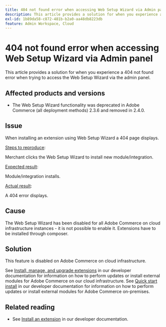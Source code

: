 ```yaml
---
title: 404 not found error when accessing Web Setup Wizard via Admin panel
description: This article provides a solution for when you experience a 404 not found error when trying to access the Web Setup Wizard via the admin panel.
exl-id: 1b89da58-c872-481b-b2a0-aa48db8223db
feature: Admin Workspace, Cloud
---
```

# 404 not found error when accessing Web Setup Wizard via Admin panel

This article provides a solution for when you experience a 404 not found error when trying to access the Web Setup Wizard via the admin panel.

## Affected products and versions

* The Web Setup Wizard functionality was deprecated in Adobe Commerce (all deployment methods) 2.3.6 and removed in 2.4.0.

## Issue

When installing an extension using Web Setup Wizard a 404 page displays.

<u>Steps to reproduce</u>:

Merchant clicks the Web Setup Wizard to install new module/integration.

<u>Expected result</u>:

Module/integration installs.

<u>Actual result</u>:

A 404 error displays.

## Cause

The Web Setup Wizard has been disabled for all Adobe Commerce on cloud infrastructure instances - it is not possible to enable it. Extensions have to be installed through composer.

## Solution

This feature is disabled on Adobe Commerce on cloud infrastructure.

See [Install, manage, and upgrade extensions](https://devdocs.magento.com/cloud/howtos/install-components.html) in our developer documentation for information on how to perform updates or install external modules for Adobe Commerce on our cloud infrastructure.
See [Quick start install](https://devdocs.magento.com/guides/v2.3/install-gde/composer.html) in our developer documentation for information on how to perform updates or install external modules for Adobe Commerce on-premises.

## Related reading

* See [Install an extension](https://devdocs.magento.com/cloud/howtos/install-components.html#install-an-extension) in our developer documentation.
